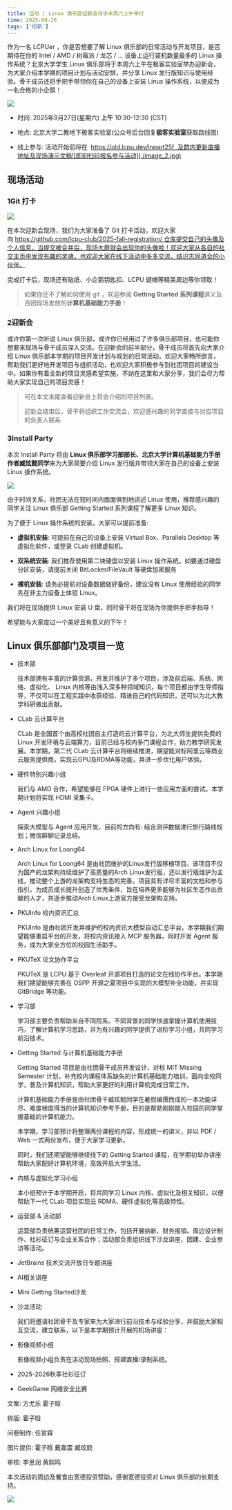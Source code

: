 ```yaml
---
title: 活动 | Linux 俱乐部迎新会将于本周六上午举行
time: 2025-09-26
tags: ['招新']
---
```


作为一名 LCPUer ，你是否想要了解 Linux 俱乐部的日常活动与开发项目，是否期待在你的 Intel / AMD / 树莓派 / 龙芯 / ... 设备上运行装机数量最多的 Linux 操作系统？北京大学学生 Linux 俱乐部将于本周六上午在极客实验室举办迎新会，为大家介绍本学期的项目计划与活动安排，并分享 Linux 发行版知识与使用经验。骨干成员还将手把手带领你在自己的设备上安装 Linux 操作系统，以便成为一名合格的小企鹅！

![](./image_1.jpg)

*   时间: 2025年9月27日(星期六) **上午** 10:30-12:30 (CST)
    
*   地点: 北京大学二教地下极客实验室(公众号后台回复**极客实验室**获取路线图)
    
*   线上参与: 活动开始前将在  https://old.lcpu.dev/inpart25f  及群内更新直播地址及现场演示文稿![即刻扫码报名参与活动](./image_2.jpg)
    

## 现场活动

### 1Git 打卡

![](./image_3.jpg)

在本次迎新会现场，我们为大家准备了 Git 打卡活动，欢迎大家向 https://github.com/lcpu-club/2025-fall-registration/ 仓库提交自己的头像及个人信息，当提交被合并后，现场大屏就会出现你的头像啦！欢迎大家从各自的社交主页中发现有趣的灵魂，也欢迎大家在线下活动中多多交流，结识志同道合的小伙伴。

完成打卡后，现场还有贴纸、小企鹅钥匙扣、LCPU 键帽等精美周边等你领取！

> 如果你还不了解如何使用 git ，欢迎参阅 **Getting Started 系列课程**讲义及百团现场发放的**计算机基础能力手册**！

### 2迎新会

或许你第一次听说 Linux 俱乐部，或许你已经用过了许多俱乐部项目，也可能你想要来现场与骨干成员深入交流。在迎新会的前半部分，骨干成员将首先向大家介绍 Linux 俱乐部本学期的项目开发计划与规划的日常活动。欢迎大家畅所欲言，帮助我们更好地开发项目与组织活动，也欢迎大家积极参与到社团项目的建设当中。如果你有着全新的项目灵感希望实施，不妨在这里和大家分享，我们会尽力帮助大家实现自己的项目灵感！

> 可在本文末尾查看迎新会上将会介绍的项目列表。
> 
> 迎新会结束后，骨干将组织工作交流会，欢迎感兴趣的同学直接与对应项目的负责人联系

### 3Install Party

本次 Install Party 将由 **Linux 俱乐部学习部部长、北京大学计算机基础能力手册作者臧炫懿同学**来为大家简要介绍 Linux 发行版并带领大家在自己的设备上安装 Linux 操作系统。

![](./image_4.jpg)

  

由于时间关系，社团无法在短时间内面面俱到地讲述 Linux 使用，推荐感兴趣的同学关注 Linux 俱乐部 Getting Started 系列课程了解更多 Linux 知识。

为了便于 Linux 操作系统的安装，大家可以提前准备:

*   **虚拟机安装**: 可提前在自己的设备上安装 Virtual Box、Parallels Desktop 等虚拟化软件，或登录 CLab 创建虚拟机。
    
*   **双系统安装**: 我们推荐使用第二块硬盘以安装 Linux 操作系统。如要通过硬盘分区安装，请提前关闭 BitLocker/FileVault 等硬盘加密服务
    
*   **裸机安装**: 请务必提前对设备数据做好备份，建议没有 Linux 使用经验的同学先在非主力设备上体验 Linux。
    

我们将在现场提供 Linux 安装 U 盘，同时骨干将在现场为你提供手把手指导！

希望能与大家度过一个美好且有意义的下午！

## Linux 俱乐部部门及项目一览

*   技术部
    
    技术部拥有丰富的计算资源，开发并维护了多个项目，涉及前后端、系统、网络、虚拟化、 Linux 内核等由浅入深多种领域知识，每个项目都由学生导师指导，不仅可以在工程实践中收获经验、精进自己的代码知识，还可以为北大教学科研做出贡献。
    

*   CLab 云计算平台
    
    CLab 是全国首个由高校社团自主打造的云计算平台，为北大师生提供免费的 Linux 开发环境与云端算力，目前已经与校内多门课程合作，助力教学研究发展。本学期，第二代 CLab 云计算平台将继续推进，期望能对标阿里云等商业云服务提供商，实现云GPU及RDMA等功能，并进一步优化用户体验。
    
*   硬件特别兴趣小组
    
    我们与 AMD 合作，希望能够在 FPGA 硬件上进行一些应用方面的尝试。本学期计划将实现 HDMI 采集卡。
    
*   Agent 兴趣小组
    
    探索大模型与 Agent 应用开发，目前的方向有: 结合测评数据进行旅行路线规划；微信群聊记录总结。
    
*   Arch Linux for Loong64
    
    Arch Linux for Loong64 是由社团维护的Linux发行版移植项目。该项目不仅为国产的龙架构持续维护了高质量的Arch Linux发行版，还以发行版维护为主线，推动整个上游的龙架构支持生态的完善。项目具有详尽丰富的文档和参与指引，为成员成长提升创造了优秀条件，旨在培养更多能够为社区生态作出贡献的人才，并逐步推动Arch Linux上游官方接受龙架构支持。
    
*   PKUInfo 校内资讯汇总
    
    PKUInfo 是由社团开发并维护的校内资讯大模型自动汇总平台。本学期我们期望能够重启平台的开发，将校内资讯接入 MCP 服务器，同时开发 Agent 服务，成为大家全方位的校园生活助手。
    
*   PKUTeX 论文协作平台
    
    PKUTeX 是 LCPU 基于 Overleaf 开源项目打造的论文在线协作平台。本学期我们期望能够完善在 OSPP 开源之夏项目中实现的大模型补全功能，并实现 GitBridge 等功能。
    

*   学习部
    
    学习部主要负责帮助来自不同院系、不同背景的同学快速掌握计算机使用技巧，了解计算机学习思路，并为有兴趣的同学提供了进阶学习小组，共同学习前沿技术。
    

*   Getting Started 与计算机基础能力手册
    
    Getting Started 项目是由社团骨干成员开发设计，对标 MIT Missing Semester 计划，补充校内课程体系缺失的计算机基础能力培训，面向全校同学，普及计算机知识，帮助大家更好的利用计算机完成日常工作。
    
    计算机基础能力手册是由社团骨干臧炫懿同学在暑假编撰而成的一本功能详尽、难度梯度得当的计算机知识参考手册，目的是帮助刚刚踏入校园的同学掌握基础的计算机能力。
    
    本学期，学习部预计将整理两份课程的内容，形成统一的讲义，并以 PDF / Web 一式两份发布，便于大家学习更新。
    
    同时，我们还期望能够继续线下的 Getting Started 课程，在学期初举办讲座帮助大家配好计算机环境，高效开启大学生活。
    
*   内核与虚拟化学习小组
    
    本小组预计于本学期开启，将共同学习 Linux 内核、虚拟化及相关知识，以便帮助下一代 CLab 项目实现云 RDMA、硬件虚拟化等高级特性。
    

*   运营部 & 活动部
    
    运营部负责统筹运营社团的日常工作，包括开展纳新、财务报销、周边设计制作、社衫征订与企业关系合作；活动部负责组织线下沙龙讲座、团建、企业参访等活动。
    

*   JetBrains 技术交流开放日专题讲座
    
*   AI相关讲座
    
*   Mini Getting Started沙龙
    

*   沙龙活动
    
    我们将邀请社团骨干及专家来为大家进行前沿技术与经验分享，并鼓励大家相互交流，建立联系，以下是本学期预计开展的机场讲座：
    
*   影像视频小组
    
    影像视频小组负责在活动现场拍照、搭建直播/录制系统。
    
*   2025-2026秋季社衫征订
    
*   GeekGame 网络安全比赛
    

  

  

  

文案: 方尤乐 霍子晗

排版: 霍子晗

问卷制作: 任宣霖

图片提供: 霍子晗 戴嘉震 臧炫懿

审核: 李思润 黄熙鸣

本次活动的周边及餐食由宽德投资赞助，感谢宽德投资对 Linux 俱乐部的长期支持。

![](./image_5.jpg)